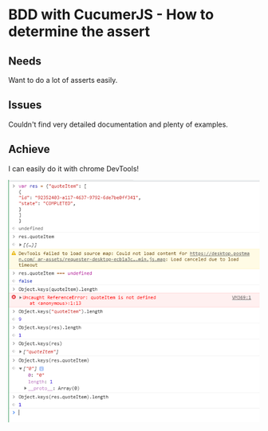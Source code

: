 # BDD with CucumerJS - How to determine the assert

## Needs

Want to do a lot of asserts easily.

## Issues

Couldn't find very detailed documentation and plenty of examples.

## Achieve

I can easily do it with chrome DevTools!

![](image/RERADME/use_devtools.png)
